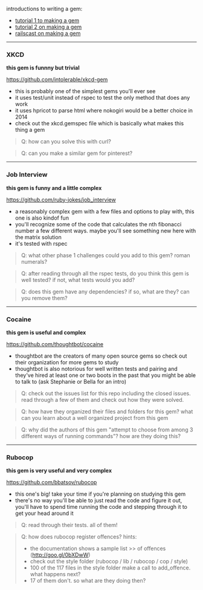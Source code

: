 
introductions to writing a gem:

- [tutorial 1 to making a gem](https://github.com/radar/guides/blob/master/gem-development.md)
- [tutorial 2 on making a gem](http://code.tutsplus.com/tutorials/gem-creation-with-bundler--net-25281)
- [railscast on making a gem](http://railscasts.com/episodes/245-new-gem-with-bundler)

---

### XKCD

**this gem is funnny but trivial**

https://github.com/intolerable/xkcd-gem
- this is probably one of the simplest gems you'll ever see
- it uses test/unit instead of rspec to test the only method that does any work
- it uses hpricot to parse html where nokogiri would be a better choice in 2014
- check out the xkcd.gemspec file which is basically what makes this thing a gem

> Q: how can you solve this with curl?

> Q: can you make a similar gem for pinterest?

---

### Job Interview

**this gem is funny and a little complex**

https://github.com/ruby-jokes/job_interview
- a reasonably complex gem with a few files and options to play with, this one is also kindof fun
- you'll recognize some of the code that calculates the nth fibonacci number a few different ways. maybe you'll see something new here with the matrix solution
- it's tested with rspec

> Q: what other phase 1 challenges could you add to this gem?  roman numerals?

> Q: after reading through all the rspec tests, do you think this gem is well tested?  if not, what tests would you add?

> Q: does this gem have any dependencies?  if so, what are they?  can you remove them?

---

### Cocaine

**this gem is useful and complex**


https://github.com/thoughtbot/cocaine
- thoughtbot are the creators of many open source gems so check out their organization for more gems to study
- thoughtbot is also notorious for well written tests and pairing and they've hired at least one or two boots in the past that you might be able to talk to (ask Stephanie or Bella for an intro)


> Q: check out the issues list for this repo including the closed issues.  read through a few of them and check out how they were solved.

> Q: how have they organized their files and folders for this gem?  what can you learn about a well organized project from this gem

> Q: why did the authors of this gem "attempt to choose from among 3 different ways of running commands"?  how are they doing this?


---

### Rubocop

**this gem is very useful and very complex**

https://github.com/bbatsov/rubocop
- this one's big!  take your time if you're planning on studying this gem
- there's no way you'll be able to just read the code and figure it out, you'll have to spend time running the code and stepping through it to get your head around it

> Q: read through their tests.  all of them!

> Q: how does rubocop register offences?
> hints:
> - the documentation shows a sample list >> of offences (http://goo.gl/0bXDwW)
> - check out the style folder (rubocop / lib / rubocop / cop / style)
> - 100 of the 117 files in the style folder  make a call to add_offence. what happens next?
> - 17 of them don't. so what are they doing then?
